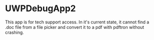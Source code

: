 # UWPDebugApp2

This app is for tech support access. In it's current state, it cannot find a .doc file from a file picker and convert it to a pdf with pdftron without crashing. 
